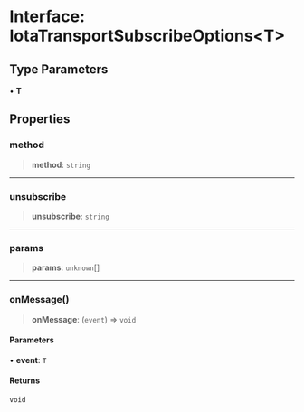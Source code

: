 # Interface: IotaTransportSubscribeOptions\<T\>

## Type Parameters

• **T**

## Properties

### method

> **method**: `string`

***

### unsubscribe

> **unsubscribe**: `string`

***

### params

> **params**: `unknown`[]

***

### onMessage()

> **onMessage**: (`event`) => `void`

#### Parameters

• **event**: `T`

#### Returns

`void`
